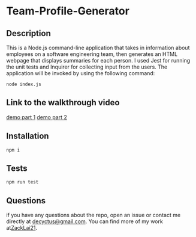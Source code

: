 # Team-Profile-Generator

## Description
This is a Node.js command-line application that takes in information about employees on a software engineering team, then generates an HTML webpage that displays summaries for each person.
I used Jest for running the unit tests and Inquirer for collecting input from the users. The application will be invoked by using the following command:
~~~
node index.js
~~~

## Link to the walkthrough video
[demo part 1](https://drive.google.com/file/d/178HJVgZlyeHhuZJDQ5CQ7Z4HZER-lGbx/view?usp=sharing)
[demo part 2](https://drive.google.com/file/d/1a6nukgJhLbSuyDN4ubmK2z7S02hT2yDq/view?usp=sharing)

## Installation
~~~
npm i
~~~

## Tests
~~~
npm run test
~~~

## Questions
if you have any questions about the repo, open an issue or contact me directly at [decyctus@gmail.com](decyctus@gmail.com). You can find more of my work at[ZackLai21](https://github.com/ZackLai21).
